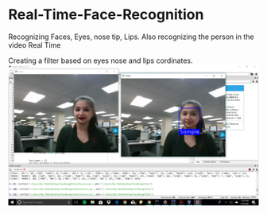 # Real-Time-Face-Recognition
Recognizing Faces, Eyes, nose tip, Lips. Also recognizing the person in the video Real Time

Creating a filter based on eyes nose and lips cordinates.
![alt_text](https://github.com/raj-shah14/Real-Time-Face-Recognition-/blob/master/test.jpg)


